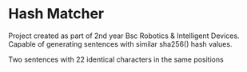 # Hash Matcher

Project created as part of 2nd year Bsc Robotics & Intelligent Devices.  
Capable of generating sentences with similar sha256() hash values.  

Two sentences with 22 identical characters in the same positions
